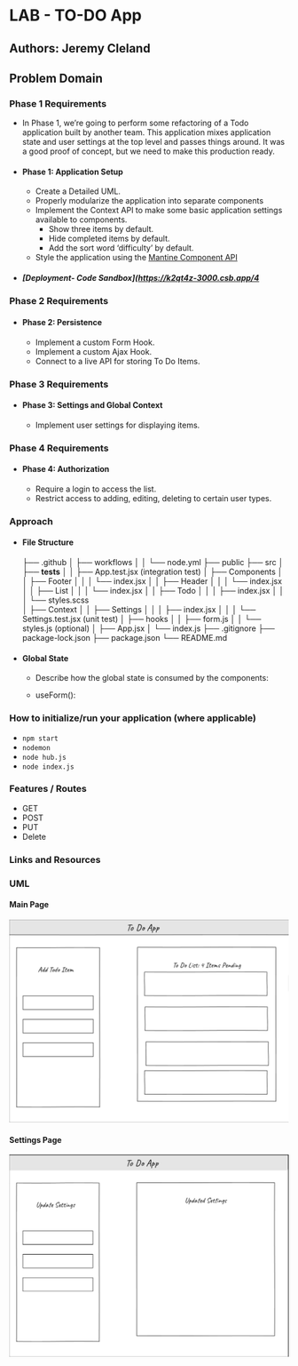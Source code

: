 # LAB - TO-DO App

## Authors: Jeremy Cleland

## Problem Domain

### Phase 1 Requirements

- In Phase 1, we’re going to perform some refactoring of a Todo application built by another team. This application mixes application state and user settings at the top level and passes things around. It was a good proof of concept, but we need to make this production ready.

- #### Phase 1: Application Setup

  - Create a Detailed UML.
  - Properly modularize the application into separate components
  - Implement the Context API to make some basic application settings available to components.
    - Show three items by default.
    - Hide completed items by default.
    - Add the sort word ‘difficulty’ by default.
  - Style the application using the [Mantine Component API](https://mantine.dev/pages/getting-started/)

- ##### [Deployment- Code Sandbox](https://k2qt4z-3000.csb.app/4
### Phase 2 Requirements

- #### Phase 2: Persistence

  - Implement a custom Form Hook.
  - Implement a custom Ajax Hook.
  - Connect to a live API for storing To Do Items.

### Phase 3 Requirements

- #### Phase 3: Settings and Global Context

  - Implement user settings for displaying items.

### Phase 4 Requirements

- #### Phase 4: Authorization

  - Require a login to access the list.
  - Restrict access to adding, editing, deleting to certain user types.

### Approach

- #### File Structure

    ├── .github
    │   ├── workflows
    │   │   └── node.yml
    ├── public
    ├── src
    │   ├── __tests__
    │   │   ├── App.test.jsx (integration test)
    │   ├── Components
    │   │   ├── Footer
    │   │   │   └── index.jsx
    │   │   ├── Header
    │   │   │   └── index.jsx
    │   │   ├── List
    │   │   │   └── index.jsx
    │   │   ├── Todo
    │   │   │   ├── index.jsx
    │   │   │   └── styles.scss  
    │   ├── Context
    │   │   ├── Settings
    │   │   │   ├── index.jsx
    │   │   │   └── Settings.test.jsx (unit test)
    │   ├── hooks
    │   │   ├── form.js
    │   │   └── styles.js (optional)
    │   ├── App.jsx
    │   └── index.js
    ├── .gitignore
    ├── package-lock.json
    ├── package.json
    └── README.md

- #### Global State

  - Describe how the global state is consumed by the components:

  - useForm():
  
### How to initialize/run your application (where applicable)

- `npm start`
- `nodemon`
- `node hub.js`
- `node index.js`

### Features / Routes

- GET
- POST
- PUT
- Delete

### Links and Resources

### UML

#### Main Page

![UML](./assets/UML-Todo-main.png)


#### Settings Page

![UML](./assets/UML-Todo-settings.png)
